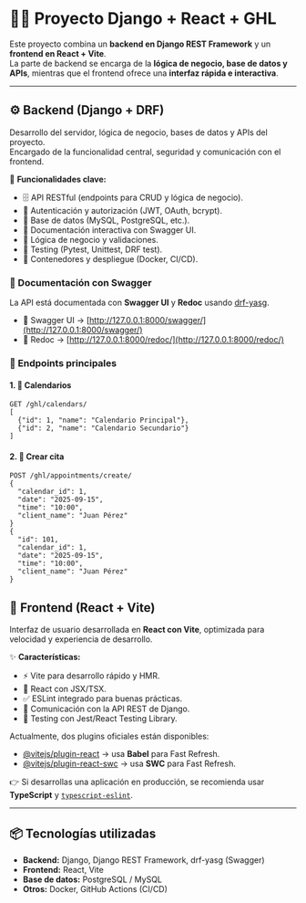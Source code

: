 # 📑🔎 Proyecto Django + React + GHL

Este proyecto combina un **backend en Django REST Framework** y un **frontend en React + Vite**.  
La parte de backend se encarga de la **lógica de negocio, base de datos y APIs**, mientras que el frontend ofrece una **interfaz rápida e interactiva**.

---

## ⚙️ Backend (Django + DRF)

Desarrollo del servidor, lógica de negocio, bases de datos y APIs del proyecto.  
Encargado de la funcionalidad central, seguridad y comunicación con el frontend.

🚀 **Funcionalidades clave:**
- 🗄️ API RESTful (endpoints para CRUD y lógica de negocio).
- 🔐 Autenticación y autorización (JWT, OAuth, bcrypt).
- 🐘 Base de datos (MySQL, PostgreSQL, etc.).
- 📡 Documentación interactiva con Swagger UI.
- 🧠 Lógica de negocio y validaciones.
- 🧪 Testing (Pytest, Unittest, DRF test).
- 🐋 Contenedores y despliegue (Docker, CI/CD).

### 📖 Documentación con Swagger

La API está documentada con **Swagger UI** y **Redoc** usando [drf-yasg](https://github.com/axnsan12/drf-yasg).

- 📄 Swagger UI → [http://127.0.0.1:8000/swagger/](http://127.0.0.1:8000/swagger/)  
- 📘 Redoc → [http://127.0.0.1:8000/redoc/](http://127.0.0.1:8000/redoc/)  

### 🔗 Endpoints principales

#### 1. 📅 Calendarios
```http
GET /ghl/calendars/
[
  {"id": 1, "name": "Calendario Principal"},
  {"id": 2, "name": "Calendario Secundario"}
]
```

#### 2. 📝 Crear cita
```http
POST /ghl/appointments/create/
{
  "calendar_id": 1,
  "date": "2025-09-15",
  "time": "10:00",
  "client_name": "Juan Pérez"
}
{
  "id": 101,
  "calendar_id": 1,
  "date": "2025-09-15",
  "time": "10:00",
  "client_name": "Juan Pérez"
}
```

## 🎨 Frontend (React + Vite)

Interfaz de usuario desarrollada en **React con Vite**, optimizada para velocidad y experiencia de desarrollo.

✨ **Características:**

- ⚡️ Vite para desarrollo rápido y HMR.  
- 🎨 React con JSX/TSX.  
- ✅ ESLint integrado para buenas prácticas.  
- 🔄 Comunicación con la API REST de Django.  
- 🧪 Testing con Jest/React Testing Library.  

Actualmente, dos plugins oficiales están disponibles:

- [@vitejs/plugin-react](https://github.com/vitejs/vite-plugin-react) → usa **Babel** para Fast Refresh.  
- [@vitejs/plugin-react-swc](https://github.com/vitejs/vite-plugin-react-swc) → usa **SWC** para Fast Refresh.  

👉 Si desarrollas una aplicación en producción, se recomienda usar **TypeScript** y [`typescript-eslint`](https://typescript-eslint.io).  

---

## 📦 Tecnologías utilizadas

- **Backend:** Django, Django REST Framework, drf-yasg (Swagger)  
- **Frontend:** React, Vite  
- **Base de datos:** PostgreSQL / MySQL  
- **Otros:** Docker, GitHub Actions (CI/CD)  
